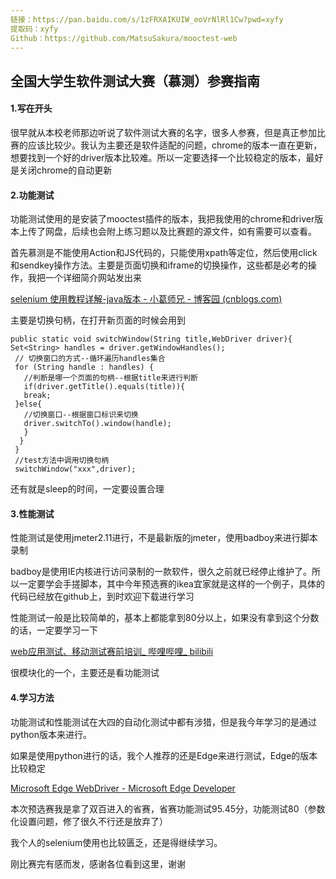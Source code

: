 ```yaml
---
链接：https://pan.baidu.com/s/1zFRXAIKUIW_eoVrNlRl1Cw?pwd=xyfy 
提取码：xyfy
Github：https://github.com/MatsuSakura/mooctest-web
---
```


## 全国大学生软件测试大赛（慕测）参赛指南

#### 1.写在开头

很早就从本校老师那边听说了软件测试大赛的名字，很多人参赛，但是真正参加比赛的应该比较少。我认为主要还是软件适配的问题，chrome的版本一直在更新，想要找到一个好的driver版本比较难。所以一定要选择一个比较稳定的版本，最好是关闭chrome的自动更新

#### 2.功能测试

功能测试使用的是安装了mooctest插件的版本，我把我使用的chrome和driver版本上传了网盘，后续也会附上练习题以及比赛题的源文件，如有需要可以查看。

首先慕测是不能使用Action和JS代码的，只能使用xpath等定位，然后使用click和sendkey操作方法。主要是页面切换和iframe的切换操作，这些都是必考的操作，我把一个详细简介网站发出来

[selenium 使用教程详解-java版本 - 小葛师兄 - 博客园 (cnblogs.com)](https://www.cnblogs.com/tester-ggf/p/12602211.html)

主要是切换句柄，在打开新页面的时候会用到

    public static void switchWindow(String title,WebDriver driver){ 
    Set<String> handles = driver.getWindowHandles();
     // 切换窗口的方式--循环遍历handles集合
     for (String handle : handles) {
       //判断是哪一个页面的句柄--根据title来进行判断
       if(driver.getTitle().equals(title)){
       break;
     }else{
       //切换窗口--根据窗口标识来切换
       driver.switchTo().window(handle);
       }
      } 
     }
     //test方法中调用切换句柄
     switchWindow("xxx",driver);
还有就是sleep的时间，一定要设置合理

#### 3.性能测试

性能测试是使用jmeter2.11进行，不是最新版的jmeter，使用badboy来进行脚本录制

badboy是使用IE内核进行访问录制的一款软件，很久之前就已经停止维护了。所以一定要学会手搓脚本，其中今年预选赛的ikea宜家就是这样的一个例子，具体的代码已经放在github上，到时欢迎下载进行学习

性能测试一般是比较简单的，基本上都能拿到80分以上，如果没有拿到这个分数的话，一定要学习一下

[web应用测试、移动测试赛前培训_ 哔哩哔哩_ bilibili](https://www.bilibili.com/video/BV1rK4y1h7CR/?spm_id_from=333.999.0.0)

很模块化的一个，主要还是看功能测试

#### 4.学习方法

功能测试和性能测试在大四的自动化测试中都有涉猎，但是我今年学习的是通过python版本来进行。

如果是使用python进行的话，我个人推荐的还是Edge来进行测试，Edge的版本比较稳定

[Microsoft Edge WebDriver - Microsoft Edge Developer](https://developer.microsoft.com/en-us/microsoft-edge/tools/webdriver/)

本次预选赛我是拿了双百进入的省赛，省赛功能测试95.45分，功能测试80（参数化设置问题，修了很久不行还是放弃了）

我个人的selenium使用也比较匮乏，还是得继续学习。

刚比赛完有感而发，感谢各位看到这里，谢谢